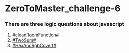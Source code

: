 # ZeroToMaster_challenge-6
### There are three logic questions about javascript
1. [\#cleanRoomFunction\#](https://github.com/joeban0608/ZeroToMaster_challenge-6/blob/main/S1_chanllenge_clean_room_function.js)
2. [\#TwoSum\#](https://github.com/joeban0608/ZeroToMaster_challenge-6/blob/main/S2_TwoSum.js)
3. [\#HexAndRgbCovert\#](https://github.com/joeban0608/ZeroToMaster_challenge-6/blob/main/S3-2_HexAndRgbCovert_cleaner_code.js)
